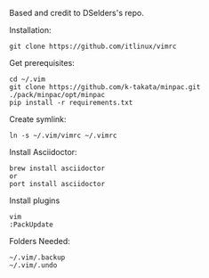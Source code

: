 Based and credit to DSelders's repo. 

Installation:

	git clone https://github.com/itlinux/vimrc

Get prerequisites:

	cd ~/.vim
	git clone https://github.com/k-takata/minpac.git ./pack/minpac/opt/minpac
	pip install -r requirements.txt

Create symlink:

	ln -s ~/.vim/vimrc ~/.vimrc

Install Asciidoctor:

	brew install asciidoctor
	or 
	port install asciidoctor

Install plugins
	
	vim
	:PackUpdate

Folders Needed:

	~/.vim/.backup
	~/.vim/.undo

